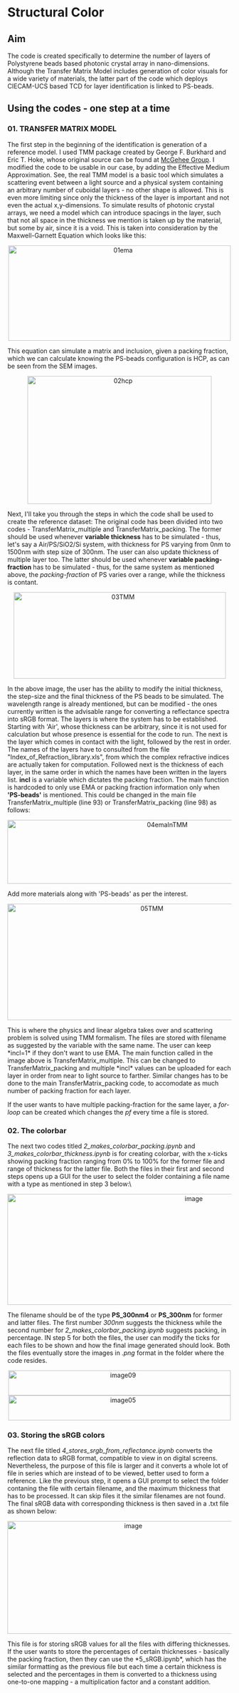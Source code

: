 # Structural Color
## Aim
The code is created specifically to determine the number of layers of Polystyrene beads based photonic crystal array in nano-dimensions. Although the Transfer Matrix Model includes generation of color visuals for a wide variety of materials, the latter part of the code which deploys CIECAM-UCS based TCD for layer identification is linked to PS-beads.

## Using the codes - one step at a time
### 01. TRANSFER MATRIX MODEL
The first step in the beginning of the identification is generation of a reference model. I used TMM package created by George F. Burkhard and Eric T. Hoke, whose original source can be found at [McGehee Group](https://web.stanford.edu/group/mcgehee/transfermatrix/). I modified the code to be usable in our case, by adding the Effective Medium Approximation. See, the real TMM model is a basic tool which simulates a scattering event between a light source and a physical system containing an arbitrary number of cuboidal layers - no other shape is allowed. This is even more limiting since only the thickness of the layer is important and not even the actual x,y-dimensions. To simulate results of photonic crystal arrays, we need a model which can introduce spacings in the layer, such that not all space in the thickness we mention is taken up by the material, but some by air, since it is a void. This is taken into consideration by the Maxwell-Garnett Equation which looks like this:
<p align="center">
<img width="500" height="214" alt="01ema" src="https://github.com/user-attachments/assets/8f9054cb-04b9-43a7-81a5-36c4e65112e5">  
</p>

This equation can simulate a matrix and inclusion, given a packing fraction, which we can calculate knowing the PS-beads configuration is HCP, as can be seen from the SEM images.
<p align="center">
<img width="414" height="287" alt="02hcp" src="https://github.com/user-attachments/assets/35f8b96c-4f14-4728-adcc-69a7a845e6c6" />  
</p>

Next, I'll take you through the steps in which the code shall be used to create the reference dataset:
The original code has been divided into two codes - TransferMatrix_multiple and TransferMatrix_packing. The former should be used whenever **variable thickness** has to be simulated - thus, let's say a Air/PS/SiO2/Si system, with thickness for PS varying from 0nm to 1500nm with step size of 300nm. The user can also update thickness of multiple layer too. The latter should be used whenever **variable packing-fraction** has to be simulated - thus, for the same system as mentioned above, the *packing-fraction* of PS varies over a range, while the thickness is contant.
<p align="center">
<img width="477" height="194" alt="03TMM" src="https://github.com/user-attachments/assets/27170686-cd1d-4c75-ba9e-33edc3f6c7f1" />  
</p>

In the above image, the user has the ability to modify the initial thickness, the step-size and the final thickness of the PS beads to be simulated. The wavelength range is already mentioned, but can be modified - the ones currently written is the advisable range for converting a reflectance spectra into sRGB format. 
The layers is where the system has to be established. Starting with 'Air', whose thickness can be arbitrary, since it is not used for calculation but whose presence is essential for the code to run. The next is the layer which comes in contact with the light, followed by the rest in order. The names of the layers have to consulted from the file "Index_of_Refraction_library.xls", from which the complex refractive indices are actually taken for computation. Followed next is the thickness of each layer, in the same order in which the names have been written in the layers list. **incl** is a variable which dictates the packing fraction. The main function is hardcoded to only use EMA or packing fraction information only when **'PS-beads'** is mentioned. This could be changed in the main file TransferMatrix_multiple (line 93) or TransferMatrix_packing (line 98) as follows:
<p align="center">
<img width="703" height="143" alt="04emaInTMM" src="https://github.com/user-attachments/assets/06aa7a16-da6a-4a9c-9b0d-6cfff9284f79" />
</p>

Add more materials along with 'PS-beads' as per the interest.  

<p align="center">
<img width="634" height="261" alt="05TMM" src="https://github.com/user-attachments/assets/ef26a59b-a21c-4be1-b889-b639e3f9b712" />
</p>
This is where the physics and linear algebra takes over and scattering problem is solved using TMM formalism. The files are stored with filename as suggested by the variable with the same name. The user can keep *incl=1* if they don't want to use EMA. The main function called in the image above is TransferMatrix_multiple. This can be changed to TransferMatrix_packing and multiple *incl* values can be uploaded for each layer in order from near to light source to farther. Similar changes has to be done to the main TransferMatrix_packing code, to accomodate as much number of packing fraction for each layer.

If the user wants to have multiple packing-fraction for the same layer, a *for-loop* can be created which changes the *pf* every time a file is stored.

### 02. The colorbar
The next two codes titled *2_makes_colorbar_packing.ipynb* and *3_makes_colorbar_thickness.ipynb* is for creating colorbar, with the x-ticks showing packing fraction ranging from 0% to 100% for the former file and range of thickness for the latter file. Both the files in their first and second steps opens up a GUI for the user to select the folder containing a file name with a type as mentioned in step 3 below:\
<p align="center">
<img width="822" height="249" alt="image" src="https://github.com/user-attachments/assets/742ebbf1-d780-49a9-8ad7-164d19457f46" />
</p>

The filename should be of the type **PS_300nm4** or **PS_300nm** for former and latter files. The first number *300nm* suggests the thickness while the second number for *2_makes_colorbar_packing.ipynb* suggests packing, in percentage. IN step 5 for both the files, the user can modify the ticks for each files to be shown and how the final image generated should look. Both the files eventually store the images in *.png* format in the folder where the code resides.
<p align="center">
  <img width="500" height="56" alt="image09" src="https://github.com/user-attachments/assets/5d76e175-45a5-4536-95de-2f04a20171c1" />
  <img width="500" height="56" alt="image05" src="https://github.com/user-attachments/assets/1ce3c42e-d4e7-4336-9583-f021371489df" />
</p>

### 03. Storing the sRGB colors
The next file titled *4_stores_srgb_from_reflectance.ipynb* converts the reflection data to sRGB format, compatible to view in on digital screens. Nevertheless, the purpose of this file is larger and it converts a whole lot of file in series which are instead of to be viewed, better used to form a reference. Like the previous step, it opens a GUI prompt to select the folder contaning the file with certain filename, and the maximum thickness that has to be processed. It can skip files it the similar filenames are not found. The final sRGB data with corresponding thickness is then saved in a .txt file as shown below:
<p align="center">
<img width="550" height="253" alt="image" src="https://github.com/user-attachments/assets/982035e9-93e7-4f4b-9863-a6b916c3652c" />
</p>
This file is for storing sRGB values for all the files with differing thicknesses. If the user wants to store the percentages of certain thicknesses - basically the packing fraction, then they can use the *5_sRGB.ipynb*, which has the similar formatting as the previous file but each time a certain thickness is selected and the percentages in them is converted to a thickness using one-to-one mapping - a multiplication factor and a constant addition. 
